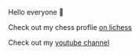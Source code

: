 Hello everyone 👋

Check out my chess proflie [on lichess](https://lichess.org/@/FunnyMan20082500)                                                                                   


Check out my [youtube channel](https://www.youtube.com/c/likeabossmax)

